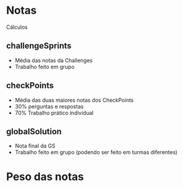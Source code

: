 # Notas

Cálculos
## challengeSprints
- Média das notas da Challenges
- Trabalho feito em grupo

## checkPoints
- Média das duas maiores notas dos CheckPoints
- 30% perguntas e respostas
- 70% Trabalho prático individual

## globalSolution
- Nota final da GS
- Trabalho feito em grupo (podendo ser feito em turmas diferentes)

# Peso das notas